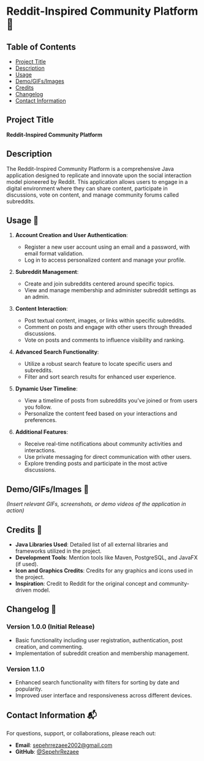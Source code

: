 # Reddit-Inspired Community Platform 🌟

## Table of Contents

- [Project Title](#project-title)
- [Description](#description)
- [Usage](#usage-)
- [Demo/GIFs/Images](#demogifsimages-)
- [Credits](#credits-)
- [Changelog](#changelog-)
- [Contact Information](#contact-information-)

## Project Title

**Reddit-Inspired Community Platform**

## Description

The Reddit-Inspired Community Platform is a comprehensive Java application designed to replicate and innovate upon the social interaction model pioneered by Reddit. This application allows users to engage in a digital environment where they can share content, participate in discussions, vote on content, and manage community forums called subreddits.

## Usage 🚀

1. **Account Creation and User Authentication**:
   - Register a new user account using an email and a password, with email format validation.
   - Log in to access personalized content and manage your profile.

2. **Subreddit Management**:
   - Create and join subreddits centered around specific topics.
   - View and manage membership and administer subreddit settings as an admin.

3. **Content Interaction**:
   - Post textual content, images, or links within specific subreddits.
   - Comment on posts and engage with other users through threaded discussions.
   - Vote on posts and comments to influence visibility and ranking.

4. **Advanced Search Functionality**:
   - Utilize a robust search feature to locate specific users and subreddits.
   - Filter and sort search results for enhanced user experience.

5. **Dynamic User Timeline**:
   - View a timeline of posts from subreddits you’ve joined or from users you follow.
   - Personalize the content feed based on your interactions and preferences.

6. **Additional Features**:
   - Receive real-time notifications about community activities and interactions.
   - Use private messaging for direct communication with other users.
   - Explore trending posts and participate in the most active discussions.

## Demo/GIFs/Images 📸

*(Insert relevant GIFs, screenshots, or demo videos of the application in action)*

## Credits 🙌

- **Java Libraries Used**: Detailed list of all external libraries and frameworks utilized in the project.
- **Development Tools**: Mention tools like Maven, PostgreSQL, and JavaFX (if used).
- **Icon and Graphics Credits**: Credits for any graphics and icons used in the project.
- **Inspiration**: Credit to Reddit for the original concept and community-driven model.

## Changelog 📝

### Version 1.0.0 (Initial Release)
- Basic functionality including user registration, authentication, post creation, and commenting.
- Implementation of subreddit creation and membership management.

### Version 1.1.0
- Enhanced search functionality with filters for sorting by date and popularity.
- Improved user interface and responsiveness across different devices.

## Contact Information 📬

For questions, support, or collaborations, please reach out:
- **Email**: sepehrrezaee2002@gmail.com
- **GitHub**: [@SepehrRezaee](https://github.com/SepehrRezaee)

